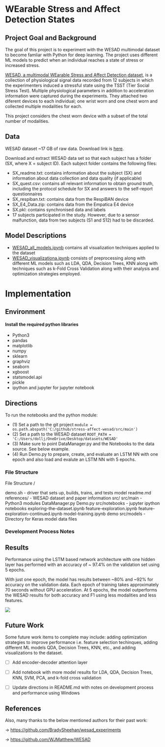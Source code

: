 
# WEarable Stress and Affect Detection States

## Project Goal and Background

The goal of this project is to experiment with the WESAD multimodal dataset to become famliar with Python for deep learning.
The project uses different ML models to predict when an individual reaches a state of stress or increased stress.

[WESAD, a multimodal WEarable Stress and Affect Detection dataset](/references), is a collection of physiological signal data recorded from 12 subjects in which the experimenters induced a stressful state using the TSST (Tier Social Stress Test). Multiple physiological parameters in addition to acceleration information were captured during the experiments. They attached two diferent devices to each individual; one wrist worn and one chest worn and collected multiple modalities for each.

This project considers the chest worn device with a subset of the total number
of modalities.

## Data

WESAD dataset ~17 GB of raw data. Download link is [here](https://uni-siegen.sciebo.de/s/pYjSgfOVs6Ntahr/download).

Download and extract WESAD data set so that each subject has a folder (SX, where X = subject ID). Each subject folder contains the following files:

- SX_readme.txt: contains information about the subject (SX) and information about data collection and data quality (if applicable)
- SX_quest.csv: contains all relevant information to obtain ground truth, including the protocol schedule for SX and answers to the self-report questionnaires
- SX_respiban.txt: contains data from the RespiBAN device
- SX_E4_Data.zip: contains data from the Empatica E4 device
- SX.pkl: contains synchronised data and labels
- 17 subjects participated in the study. However, due to a sensor malfunction, data from two subjects (S1 and S12) had to be discarded.

## Model Descriptions

- [WESAD_all_models.ipynb](https://github.com/dollja/stress-affect-wesad/blob/main/WESAD_all_models.ipynb) contains all visualization techniques applied to the dataset
- [WESAD_visualizationa.ipynb](https://github.com/dollja/stress-affect-wesad/blob/main/WESAD_visualization.ipynb) consists of preprocessing along with different ML models such as LDA, QDA, Decision Trees, KNN along with techniques such as k-Fold Cross Validation along with   their analysis and optimization strategies employed.

# Implementation

## Environment

#### Install the required python libraries

- Python3
- pandas
- matplotlib
- numpy
- sklearn
- graphviz
- seaborn
- xgboost
- statsmodel.api
- pickle
- ipython and jupyter for jupyter notebook

## Directions

To run the notebooks and the python module:

- (1) Set a path to the git project ```module = os.path.abspath('C:/github/stress-affect-wesad/src/main')```
- (2) Set a path to the WESAD dataset  ```ROOT_PATH = 'C:/Users/dollj/OneDrive/Desktop/datasets/WESAD'```
- (3) Make sure to point DataManager.py and the Notebooks to the data source. See below example.
- (4) Run Demo.py to prepare, create, and evaluate an LSTM NN with one epoch and also load and evalute an LSTM NN with 5 epochs.

### File Structure

File Structure
/

demo.sh - driver that sets up, builds, trains, and tests model
readme.md
references/ - WESAD dataset and paper information
src/
src/main - Python3 modules
DataManager.py
Demo.py
src/notebooks - jupyter ipython notebooks
exploring-the-dataset.ipynb
feature-exploration.ipynb
feature-exploration-continued.ipynb
model-training.ipynb
demo
src/models - Directory for Keras model data files

### Development Process Notes

## Results
Performance using the LSTM based network architecture with one hidden layer
has performed with an accuracy of ~ 97.4% on the validation set using 5 epochs.

With just one epoch, the model has results between ~80% and ~92% for accuracy
on the validation data. Each epoch of training takes approximately 70 seconds
without GPU acceleration. At 5 epochs, the model outperforms the WESAD results for both accuracy and F1 using less modalities and less features.

<img src="https://github.com/dollja/stress_affect_wesad/blob/master/images/results_model-2022-12-1218_56_51_epochs5_learning_rate0_05.PNG">

## Future Work

Some future work items to complete may include: adding optimization strategies to improve performance i.e. feature selection techinques, adding different ML models QDA, Decision Trees, KNN, etc., and adding visualizations to the dataset.

- [ ] Add encoder-decoder attention layer 
- [ ] Add notebook with more model results for LDA, QDA, Decision Trees, KNN, SVM, PCA, and k-fold cross validation
- [ ] Update directions in README.md with notes on development process and performance using Windows


## References

Also, many thanks to the below mentioned authors for their past work:

-> <https://github.com/BradySheehan/wesad_experiments>

-> <https://github.com/WJMatthew/WESAD>

